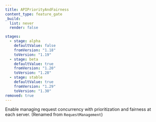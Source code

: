 ```yaml
---
title: APIPriorityAndFairness
content_type: feature_gate
_build:
  list: never
  render: false

stages:
  - stage: alpha 
    defaultValue: false
    fromVersion: "1.18"
    toVersion: "1.19"
  - stage: beta
    defaultValue: true
    fromVersion: "1.20"
    toVersion: "1.28"    
  - stage: stable
    defaultValue: true
    fromVersion: "1.29"    
    toVersion: "1.30"
removed: true
---
```

Enable managing request concurrency with
prioritization and fairness at each server. (Renamed from `RequestManagement`)

